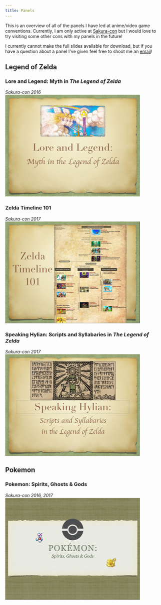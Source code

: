 ```yaml
---
title: Panels
---
```

<html>
<style>
img[alt=slide] {
  width: 431px;
  height: 324px;
}
</style>
</html>

This is an overview of all of the panels I have led at anime/video game conventions. Currently, I am only active at [Sakura-con](https://sakuracon.org) but I would love to try visiting some other cons with my panels in the future!

I currently cannot make the full slides available for download, but if you have a question about a panel I've given feel free to shoot me an [email](about)!


## Legend of Zelda

### Lore and Legend: Myth in *The Legend of Zelda*
*Sakura-con 2016*  
![slide][lozmyth]

### Zelda Timeline 101
*Sakura-con 2017*  
![slide][timeline]

### Speaking Hylian: Scripts and Syllabaries in *The Legend of Zelda*
*Sakura-con 2017*  
![slide][hylian]

## Pokemon
### Pokemon: Spirits, Ghosts & Gods
*Sakura-con 2016, 2017*  
![slide][pkmn]

[lozmyth]: images/lozmyth.png
[timeline]: images/timeline.png
[hylian]: images/hylianscripts.png
[pkmn]: images/pkmn.png
